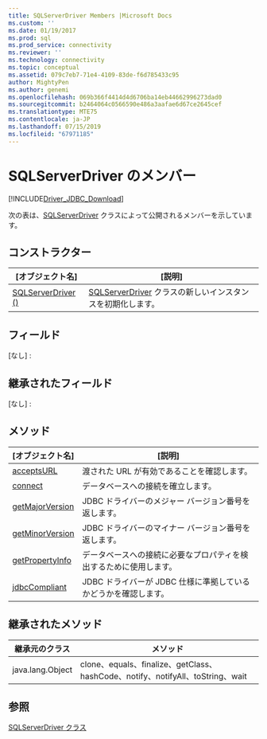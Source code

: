 ```yaml
---
title: SQLServerDriver Members |Microsoft Docs
ms.custom: ''
ms.date: 01/19/2017
ms.prod: sql
ms.prod_service: connectivity
ms.reviewer: ''
ms.technology: connectivity
ms.topic: conceptual
ms.assetid: 079c7eb7-71e4-4109-83de-f6d785433c95
author: MightyPen
ms.author: genemi
ms.openlocfilehash: 069b366f4414d4d6706ba14eb44662996273dad0
ms.sourcegitcommit: b2464064c0566590e486a3aafae6d67ce2645cef
ms.translationtype: MTE75
ms.contentlocale: ja-JP
ms.lasthandoff: 07/15/2019
ms.locfileid: "67971185"
---
```

# <a name="sqlserverdriver-members"></a>SQLServerDriver のメンバー
[!INCLUDE[Driver_JDBC_Download](../../../includes/driver_jdbc_download.md)]

  次の表は、[SQLServerDriver](../../../connect/jdbc/reference/sqlserverdriver-class.md) クラスによって公開されるメンバーを示しています。  
  
## <a name="constructors"></a>コンストラクター  
  
|[オブジェクト名]|[説明]|  
|----------|-----------------|  
|[SQLServerDriver ()](../../../connect/jdbc/reference/sqlserverdriver-constructor.md)|[SQLServerDriver](../../../connect/jdbc/reference/sqlserverdriver-class.md) クラスの新しいインスタンスを初期化します。|  
  
## <a name="fields"></a>フィールド  
 [なし] :  
  
## <a name="inherited-fields"></a>継承されたフィールド  
 [なし] :  
  
## <a name="methods"></a>メソッド  
  
|[オブジェクト名]|[説明]|  
|----------|-----------------|  
|[acceptsURL](../../../connect/jdbc/reference/acceptsurl-method-sqlserverdriver.md)|渡された URL が有効であることを確認します。|  
|[connect](../../../connect/jdbc/reference/connect-method-sqlserverdriver.md)|データベースへの接続を確立します。|  
|[getMajorVersion](../../../connect/jdbc/reference/getmajorversion-method-sqlserverdriver.md)|JDBC ドライバーのメジャー バージョン番号を返します。|  
|[getMinorVersion](../../../connect/jdbc/reference/getminorversion-method-sqlserverdriver.md)|JDBC ドライバーのマイナー バージョン番号を返します。|  
|[getPropertyInfo](../../../connect/jdbc/reference/getpropertyinfo-method-sqlserverdriver.md)|データベースへの接続に必要なプロパティを検出するために使用します。|  
|[jdbcCompliant](../../../connect/jdbc/reference/jdbccompliant-method-sqlserverdriver.md)|JDBC ドライバーが JDBC 仕様に準拠しているかどうかを確認します。|  
  
## <a name="inherited-methods"></a>継承されたメソッド  
  
|継承元のクラス|メソッド|  
|---------------------------|-------------|  
|java.lang.Object|clone、equals、finalize、getClass、hashCode、notify、notifyAll、toString、wait|  
  
## <a name="see-also"></a>参照  
 [SQLServerDriver クラス](../../../connect/jdbc/reference/sqlserverdriver-class.md)  
  
  
